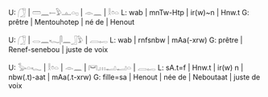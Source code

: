 U: 𓃂 | 𓏠𓈖𓍿𓅱𓊵𓏏𓊪 | 𓁹𓈖 | 𓎛𓏌𓏏
L: wab | mnTw-Htp | ir(w)~n | Hnw.t
G: prêtre | Mentouhotep | né de | Henout

U: 𓃂 | 𓂋𓈖𓆑𓋴𓈖𓃀𓅱 | 𓐙𓉻
L: wab | rnfsnbw | mAa(-xrw)
G: prêtre | Renef-senebou | juste de voix

U: 𓅭𓏏𓆑 | 𓎛𓏌𓏏 | 𓁹𓈖 | 𓋞𓈒𓏥𓂝𓂝𓏏 | 𓐙𓉻
L: sA.t=f | Hnw.t | ir(w) n | nbw(.t)-aat | mAa(.t-xrw)
G: fille=sa | Henout | née de | Neboutaat | juste de voix

